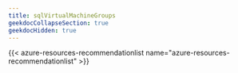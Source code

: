```yaml
---
title: sqlVirtualMachineGroups
geekdocCollapseSection: true
geekdocHidden: true
---
```


{{< azure-resources-recommendationlist name="azure-resources-recommendationlist" >}}
